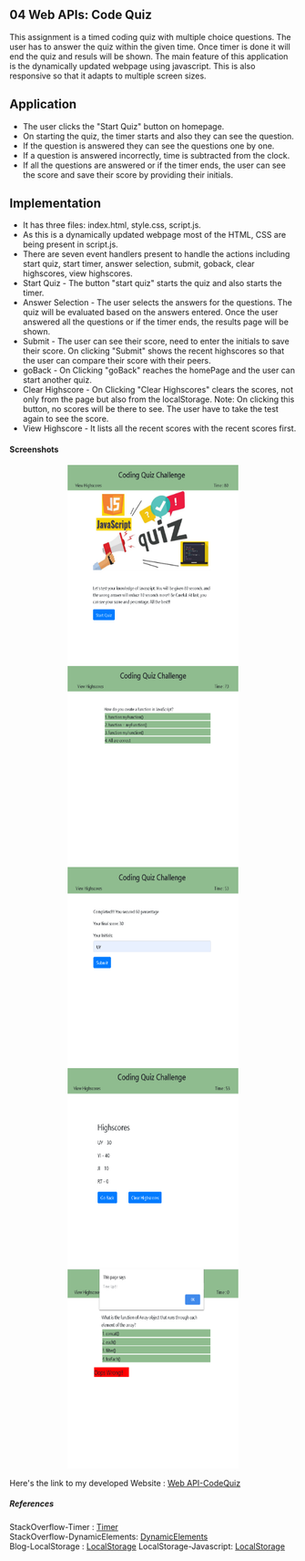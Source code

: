## 04 Web APIs: Code Quiz

This assignment is a timed coding quiz with multiple choice questions. The user has to answer the quiz within the given time. Once timer is done it will end the quiz and resuls will be shown. The main feature of this application is the dynamically updated webpage using javascript. This is also responsive so that it adapts to multiple screen sizes.

## Application

* The user clicks the "Start Quiz" button on homepage.
* On starting the quiz, the timer starts and also they can see the question.
* If the question is answered they can see the questions one by one.
* If a question is answered incorrectly, time is subtracted from the clock.
* If all the questions are answered or if the timer ends, the user can see the score and save their score by providing their initials.

## Implementation

* It has three files: index.html, style.css, script.js.
* As this is a dynamically updated webpage most of the HTML, CSS are being present in script.js.
* There are seven event handlers present to handle the actions including start quiz, start timer, answer selection, submit, goback, clear highscores, view highscores.
* Start Quiz - The button "start quiz" starts the quiz and also starts the timer.
* Answer Selection - The user selects the answers for the questions. The quiz will be evaluated based on the answers entered. Once the user answered all the questions or if the timer ends, the results page will be shown.
* Submit - The user can see their score, need to enter the initials to save their score.
On clicking "Submit" shows the recent highscores so that the user can compare their score with their peers.
* goBack - On Clicking "goBack" reaches the homePage and the user can start another quiz.
* Clear Highscore - On Clicking "Clear Highscores" clears the scores, not only from the page but also from the localStorage. 
Note: On clicking this button, no scores will be there to see. The user have to take the test again to see the score.
* View Highscore  - It lists all the recent scores with the recent scores first.

#### Screenshots

<p style ="text-align:center;">
<img src="Assets/CodeQuizHomePage.jpg" width="300" alt= "HomePage" height="350"/>
<img src="Assets/CodeQuizQuesAns.jpg"  width="300" alt="Ques and Ans page" height="350"/>
<img src="Assets/CodeQuizResultsPage.jpg" width="300" alt="Show Results Page" height="350"/>
<img src="Assets/CodeQuizDisplayHighscores.jpg"  width="300" alt="Display Highscores Page" height="350"/>
<img src="Assets/CodeQuizAlertDisplay.jpg"  width="300" alt="Alert Display Page" height="350"/>
</p>

Here's the link to my developed Website : [Web API-CodeQuiz](https://yakinia.github.io/04-WebAPIs-CodeQuiz)

##### References

StackOverflow-Timer : [Timer](https://stackoverflow.com/questions/58964755/subtract-time-from-timer-if-answer-is-wrong-creating-a-quiz-javascript)<br/>
StackOverflow-DynamicElements: [DynamicElements](https://stackoverflow.com/questions/34896106/attach-event-to-dynamic-elements-in-javascript)<br/>
Blog-LocalStorage : [LocalStorage](https://www.taniarascia.com/how-to-use-local-storage-with-javascript/)
LocalStorage-Javascript: [LocalStorage](https://medium.com/better-programming/how-to-use-local-storage-with-javascript-9598834c8b72)
